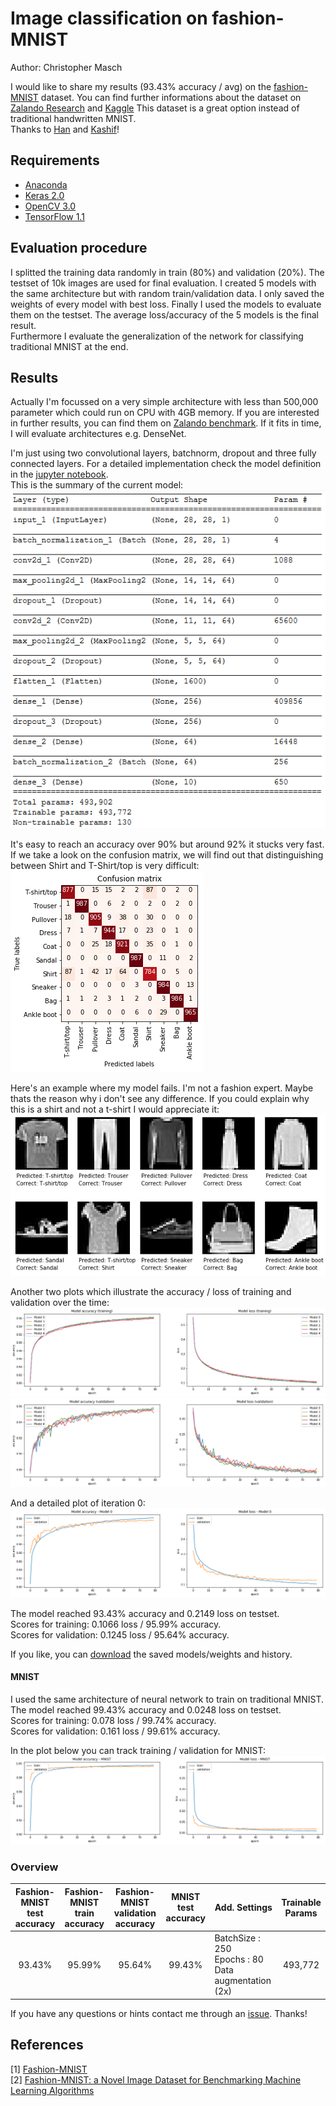 # Image classification on fashion-MNIST
Author: Christopher Masch

I would like to share my results (93.43% accuracy / avg) on the [fashion-MNIST](https://github.com/zalandoresearch/fashion-mnist) dataset. You can find further informations about the dataset on [Zalando Research](https://github.com/zalandoresearch/fashion-mnist) and [Kaggle](https://www.kaggle.com/zalando-research/fashionmnist)
This dataset is a great option instead of traditional handwritten MNIST.<br>
Thanks to [Han](https://github.com/hanxiao) and [Kashif](https://github.com/kashif)!

## Requirements
- [Anaconda](https://www.continuum.io/downloads)
- [Keras 2.0](https://keras.io/)
- [OpenCV 3.0](http://opencv.org/)
- [TensorFlow 1.1](https://www.tensorflow.org/)

## Evaluation procedure
I splitted the training data randomly in train (80%) and validation (20%). The testset of 10k images are used for final evaluation. I created 5 models with the same architecture but with random train/validation data. I only saved the weights of every model with best loss. Finally I used the models to evaluate them on the testset. The average loss/accuracy of the 5 models is the final result.<br>
Furthermore I evaluate the generalization of the network for classifying traditional MNIST at the end.

## Results
Actually I'm focussed on a very simple architecture with less than 500,000 parameter which could run on CPU with 4GB memory. If you are interested in further results, you can find them on [Zalando benchmark](https://github.com/zalandoresearch/fashion-mnist#benchmark). If it fits in time, I will evaluate architectures e.g. DenseNet.

I'm just using two convolutional layers, batchnorm, dropout and three fully connected layers. For a detailed implementation check the model definition in the [jupyter notebook](https://github.com/cmasch/zalando-fashion-mnist/blob/master/Simple_Convolutional_Neural_Network_Fashion-MNIST.ipynb).<br>
This is the summary of the current model:<br>
<kbd><img src="./models/simple_cnn/summary.png"></kbd>

It's easy to reach an accuracy over 90% but around 92% it stucks very fast. If we take a look on the confusion matrix, we will find out that distinguishing between Shirt and T-Shirt/top is very difficult:<br>
<img src="./models/simple_cnn/confusion_matrix.png">

Here's an example where my model fails. I'm not a fashion expert. Maybe thats the reason why i don't see any difference. If you could explain why this is a shirt and not a t-shirt I would appreciate it:
<img src="./images/samples.png">

Another two plots which illustrate the accuracy / loss of training and validation over the time:<br>
<kbd><img src="./models/simple_cnn/training.png"><br>
<img src="./models/simple_cnn/validation.png"></kbd>

And a detailed plot of iteration 0:<br>
<kbd><img src="./models/simple_cnn/train_validation-model_0.png"></kbd>

The model reached 93.43% accuracy and 0.2149 loss on testset.<br>
Scores for training: 0.1066 loss / 95.99% accuracy.<br>
Scores for validation: 0.1245 loss / 95.64% accuracy.

If you like, you can [download](https://github.com/cmasch/zalando-fashion-mnist/tree/master/models/simple_cnn) the saved models/weights and history.

#### MNIST
I used the same architecture of neural network to train on traditional MNIST.<br>
The model reached 99.43% accuracy and 0.0248 loss on testset.<br>
Scores for training: 0.078 loss / 99.74% accuracy.<br>
Scores for validation: 0.161 loss / 99.61% accuracy.

In the plot below you can track training / validation for MNIST:
<kbd><img src="./models/simple_cnn/mnist_train-validation.png"></kbd>

### Overview

| Fashion-MNIST<br>test accuracy | Fashion-MNIST<br>train accuracy | Fashion-MNIST<br>validation accuracy | MNIST<br> test accuracy | Add. Settings | Trainable<br>Params |
| :---: | :---: | :---: | :---: | --- | :---: |
| 93.43% | 95.99% | 95.64% | 99.43% | BatchSize : 250<br> Epochs : 80<br> Data augmentation (2x) | 493,772

If you have any questions or hints contact me through an [issue](https://github.com/cmasch/zalando-fashion-mnist/issues). Thanks!

## References
[1] [Fashion-MNIST](https://github.com/zalandoresearch/fashion-mnist)<br>
[2] [Fashion-MNIST: a Novel Image Dataset for Benchmarking Machine Learning Algorithms](https://arxiv.org/abs/1708.07747)
